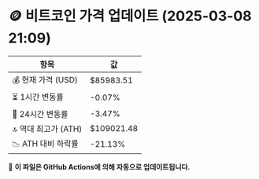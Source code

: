 # 🪙 비트코인 가격 업데이트 (2025-03-08 21:09)

| 항목                | 값 |
|--------------------|----------------|
| 💰 현재 가격 (USD) | $85983.51 |
| ⏳ 1시간 변동률    | -0.07% |
| 📆 24시간 변동률   | -3.47% |
| 🔝 역대 최고가 (ATH) | $109021.48 |
| 📉 ATH 대비 하락률 | -21.13% |

🔄 **이 파일은 GitHub Actions에 의해 자동으로 업데이트됩니다.**
